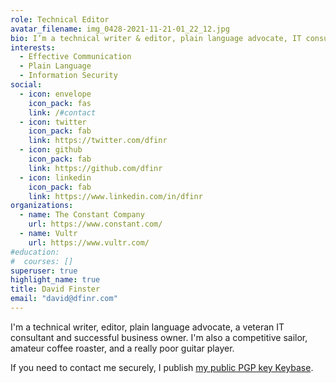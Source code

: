 ```yaml
---
role: Technical Editor
avatar_filename: img_0428-2021-11-21-01_22_12.jpg
bio: I’m a technical writer & editor, plain language advocate, IT consultant, and successful business owner. I'm a competitive sailor, weak guitar player, and amateur coffee roaster.
interests:
  - Effective Communication
  - Plain Language
  - Information Security
social:
  - icon: envelope
    icon_pack: fas
    link: /#contact
  - icon: twitter
    icon_pack: fab
    link: https://twitter.com/dfinr
  - icon: github
    icon_pack: fab
    link: https://github.com/dfinr
  - icon: linkedin
    icon_pack: fab
    link: https://www.linkedin.com/in/dfinr
organizations:
  - name: The Constant Company
    url: https://www.constant.com/
  - name: Vultr
    url: https://www.vultr.com/
#education:
#  courses: []
superuser: true
highlight_name: true
title: David Finster
email: "david@dfinr.com"
---
```

I'm a technical writer, editor, plain language advocate, a veteran IT consultant and successful business owner. I'm also a competitive sailor, amateur coffee roaster, and a really poor guitar player.

<!--See my current [projects](/project/), recent [posts](/post/), and a step-by-step guide to [repair a Yamaha THR-10 guitar amp](/post/thr-10-repair/). -->

If you need to contact me securely, I publish [my public PGP key Keybase](https://keybase.io/dfnr).
<!-- {{< icon name="download" pack="fas" >}}You can {{< staticref "uploads/dfinster_resume.pdf" "newtab" >}}download my resumé{{< /staticref >}} here. -->

